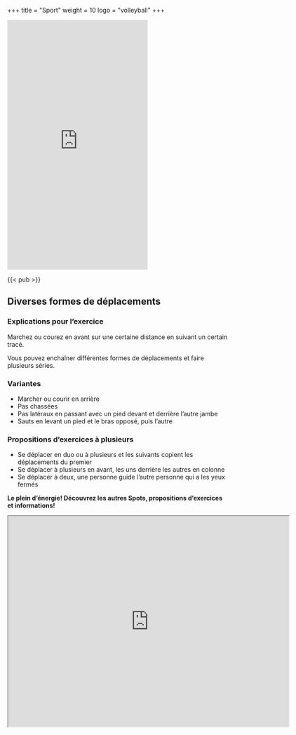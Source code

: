 +++
title = "Sport"
weight = 10
logo = "volleyball"
+++

<iframe src="https://player.vimeo.com/video/829046971?h=04718bb906" width="320" height="569" frameborder="0" allow="autoplay; fullscreen; picture-in-picture" allowfullscreen></iframe>

{{< pub >}}

## Diverses formes de déplacements

### Explications pour l’exercice

Marchez ou courez en avant sur une certaine distance en suivant un certain tracé.

Vous pouvez enchaîner différentes formes de déplacements et faire plusieurs séries.

### Variantes

- Marcher ou courir en arrière
- Pas chassées
- Pas latéraux en passant avec un pied devant et derrière l’autre jambe
- Sauts en levant un pied et le bras opposé, puis l’autre

### Propositions d’exercices à plusieurs

- Se déplacer en duo ou à plusieurs et les suivants copient les déplacements du premier
- Se déplacer à plusieurs en avant, les uns derrière les autres en colonne
- Se déplacer à deux, une personne guide l’autre personne qui a les yeux fermés

**Le plein d’énergie! Découvrez les autres Spots, propositions d’exercices et informations!**

<iframe src="https://www.google.com/maps/d/embed?mid=1Y_MayqIs4MeIanE94d3WpBzvxOd55Cg&ehbc=2E312F" width="640" height="480"></iframe>